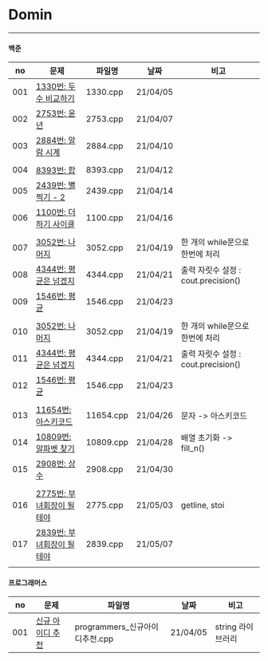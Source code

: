 # Domin
---

#### 백준

|no|문제|파일명|날짜|비고|
|-----|------------------------------------------------------------------|----------|----------|-------------------------|
| 001 | [1330번: 두 수 비교하기](https://www.acmicpc.net/problem/1330)    | 1330.cpp | 21/04/05 |   |
| 002 | [2753번: 윤년](https://www.acmicpc.net/problem/2753)             | 2753.cpp | 21/04/07 |   |
| 003 | [2884번: 알람 시계](https://www.acmicpc.net/problem/2884)        | 2884.cpp | 21/04/10 |   |
||||||||||
| 004 | [8393번: 합](https://www.acmicpc.net/problem/8393)                | 8393.cpp | 21/04/12 |  |
| 005 | [2439번: 별찍기 - 2](https://www.acmicpc.net/problem/2439)        | 2439.cpp | 21/04/14 |  |
| 006 | [1100번: 더하기 사이클](https://www.acmicpc.net/problem/1100)        | 1100.cpp | 21/04/16 | 
|||||||||||
| 007 | [3052번: 나머지](https://www.acmicpc.net/problem/3052)              | 3052.cpp | 21/04/19 | 한 개의 while문으로 한번에 처리 | 
| 008 | [4344번: 평균은 넘겠지](https://www.acmicpc.net/problem/4344)       | 4344.cpp | 21/04/21 | 출력 자릿수 설정 : cout.precision() | 
| 009 | [1546번: 평균](https://www.acmicpc.net/problem/1546)              | 1546.cpp | 21/04/23 | | 
||||||||||
| 010 | [3052번: 나머지](https://www.acmicpc.net/problem/3052)              | 3052.cpp | 21/04/19 | 한 개의 while문으로 한번에 처리 | 
| 011 | [4344번: 평균은 넘겠지](https://www.acmicpc.net/problem/4344)       | 4344.cpp | 21/04/21 | 출력 자릿수 설정 : cout.precision() | 
| 012 | [1546번: 평균](https://www.acmicpc.net/problem/1546)              | 1546.cpp | 21/04/23 | | 
||||||||||
| 013 | [11654번: 아스키코드](https://www.acmicpc.net/problem/11654)        | 11654.cpp | 21/04/26 | 문자 -> 아스키코드 | 
| 014 | [10809번: 알파벳 찾기](https://www.acmicpc.net/problem/10809)       | 10809.cpp | 21/04/28 | 배열 초기화 -> fill_n() | 
| 015 | [2908번:  상수](https://www.acmicpc.net/problem/2908)              | 2908.cpp | 21/04/30 | | 
||||||||||
| 016 | [2775번:  부녀회장이 될테야](https://www.acmicpc.net/problem/2775)            | 2775.cpp | 21/05/03 | getline, stoi |
| 017 | [2839번:  부녀회장이 될테야](https://www.acmicpc.net/problem/2839)            | 2839.cpp | 21/05/07 |  |
||||||||||
#### 프로그래머스

|no|문제|파일명|날짜|비고|
|-----|------------------------------------------------------------------|----------|----------|-------------------------|
| 001 | [신규 아이디 추천](https://programmers.co.kr/learn/courses/30/lessons/72410)    | programmers_신규아이디추천.cpp | 21/04/05 |  string 라이브러리 |
